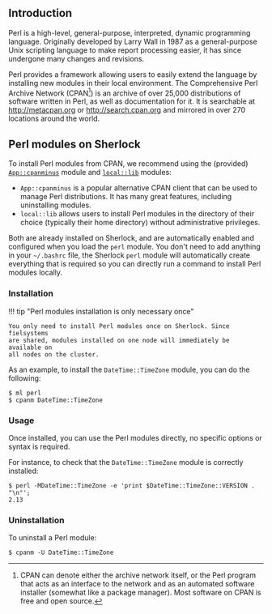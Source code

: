 ## Introduction

Perl is a high-level, general-purpose, interpreted, dynamic programming
language. Originally developed by Larry Wall in 1987 as a general-purpose Unix
scripting language to make report processing easier, it has since
undergone many changes and revisions.

Perl provides a framework allowing users to easily extend the language by
installing new modules in their local environment. The Comprehensive Perl
Archive Network (CPAN[^cpan]) is an archive of over 25,000 distributions of
software written in Perl, as well as documentation for it. It is searchable at
http://metacpan.org or http://search.cpan.org and mirrored in over 270
locations around the world.

## Perl modules on Sherlock


To install Perl modules from CPAN, we recommend using the (provided)
[`App::cpanminus`][url_cpanminus] module and [`local::lib`][url_locallib]
modules:

* `App::cpanminus` is a popular alternative CPAN client that can be used to
  manage Perl distributions. It has many great features, including uninstalling
  modules.
* `local::lib` allows users to install Perl modules in the directory of their
  choice (typically their home directory) without administrative privileges.


Both are already installed on Sherlock, and are automatically enabled and
configured when you load the `perl` module. You don't need to add anything in
your `~/.bashrc` file, the Sherlock `perl` module will automatically create
everything that is required so you can directly run a command to install Perl
modules locally.

### Installation

!!! tip "Perl modules installation is only necessary once"

    You only need to install Perl modules once on Sherlock. Since fielsystems
    are shared, modules installed on one node will immediately be available on
    all nodes on the cluster.

As an example, to install the `DateTime::TimeZone` module, you can do the
following:

```
$ ml perl
$ cpanm DateTime::TimeZone
```

### Usage

Once installed, you can use the Perl modules directly, no specific options or
syntax is required.

For instance, to check that the `DateTime::TimeZone` module is correctly
installed:

```
$ perl -MDateTime::TimeZone -e 'print $DateTime::TimeZone::VERSION . "\n"';
2.13
```

### Uninstallation

To uninstall a Perl module:

```
$ cpanm -U DateTime::TimeZone
```


[comment]: #  (link URLs -----------------------------------------------------)

[url_cpan]:         https://www.cpan.org/
[url_cpanminus]:    https://metacpan.org/pod/App::cpanminus
[url_locallib]:     https://metacpan.org/pod/App::cpanminus


[comment]: #  (footnotes -----------------------------------------------------)

[^cpan]: CPAN can denote either the archive network itself, or the Perl program
  that acts as an interface to the network and as an automated software
  installer (somewhat like a package manager). Most software on CPAN is free
  and open source.




